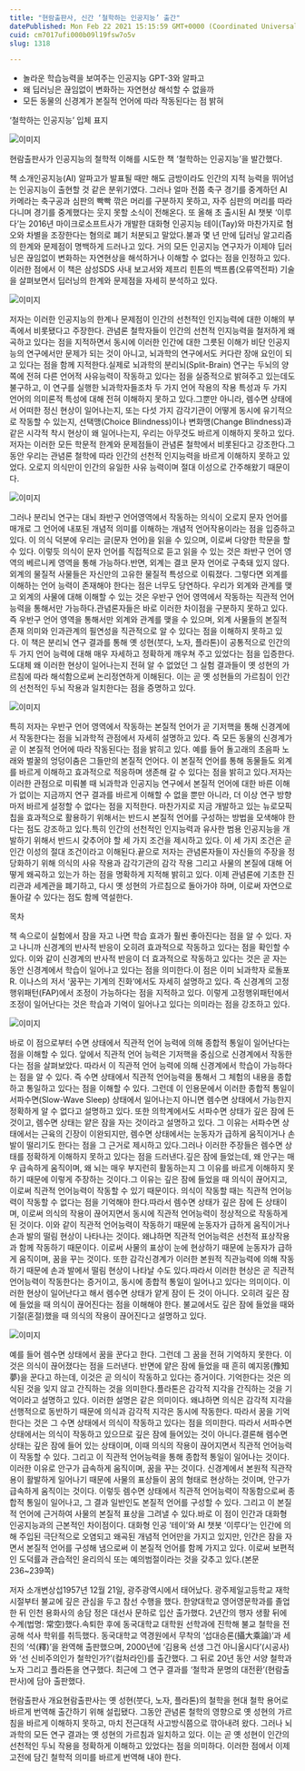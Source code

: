 ```yaml
---
title: "현람출판사, 신간 ‘철학하는 인공지능’ 출간"
datePublished: Mon Feb 22 2021 15:15:59 GMT+0000 (Coordinated Universal Time)
cuid: cm7017ufi000b09l19fsw7o5v
slug: 1318

---
```



- 놀라운 학습능력을 보여주는 인공지능 GPT-3와 알파고
- 왜 딥러닝은 끊임없이 변화하는 자연현상 해석할 수 없을까
- 모든 동물의 신경계가 본질적 언어에 따라 작동된다는 점 밝혀

‘철학하는 인공지능’ 입체 표지

![이미지](https://cdn.hashnode.com/res/hashnode/image/upload/v1739251120003/ed051b51-cb30-4a6b-8d2a-648959e38edf.jpeg)

현람출판사가 인공지능의 철학적 이해를 시도한 책 ‘철학하는 인공지능’을 발간했다.

책 소개인공지능(AI) 알파고가 발표될 때만 해도 금방이라도 인간의 지적 능력을 뛰어넘는 인공지능이 출현할 것 같은 분위기였다. 그러나 얼마 전쯤 축구 경기를 중계하던 AI 카메라는 축구공과 심판의 빡빡 깎은 머리를 구분하지 못하고, 자주 심판의 머리를 따라다니며 경기를 중계했다는 웃지 못할 소식이 전해온다. 또 올해 초 출시된 AI 챗봇 ‘이루다’는 2016년 마이크로소프트사가 개발한 대화형 인공지능 테이(Tay)와 마찬가지로 혐오와 차별을 조장한다는 혐의로 폐기 처분되고 말았다.불과 몇 년 만에 딥러닝 알고리즘의 한계와 문제점이 명백하게 드러나고 있다. 거의 모든 인공지능 연구자가 이제야 딥러닝은 끊임없이 변화하는 자연현상을 해석하거나 이해할 수 없다는 점을 인정하고 있다. 이러한 점에서 이 책은 삼성SDS 사내 보고서와 제프리 힌튼의 백프롭(오류역전파) 기술을 살펴보면서 딥러닝의 한계와 문제점을 자세히 분석하고 있다.

![이미지](https://cdn.hashnode.com/res/hashnode/image/upload/v1739251122569/6190bcd0-44d1-45db-be9a-6d8faf21ca34.jpeg)

저자는 이러한 인공지능의 한계나 문제점이 인간의 선천적인 인지능력에 대한 이해의 부족에서 비롯됐다고 주장한다. 관념론 철학자들이 인간의 선천적 인지능력을 철저하게 왜곡하고 있다는 점을 지적하면서 동시에 이러한 인간에 대한 그릇된 이해가 비단 인공지능의 연구에서만 문제가 되는 것이 아니고, 뇌과학의 연구에서도 커다란 장애 요인이 되고 있다는 점을 함께 지적한다.실제로 뇌과학의 분리뇌(Split-Brain) 연구는 두뇌의 양쪽에 전혀 다른 언어적 사유능력이 작동하고 있다는 점을 실증적으로 밝혀주고 있는데도 불구하고, 이 연구를 실행한 뇌과학자들조차 두 가지 언어 작용의 작용 특성과 두 가지 언어의 의미론적 특성에 대해 전혀 이해하지 못하고 있다.그뿐만 아니라, 렘수면 상태에서 어떠한 정신 현상이 일어나는지, 또는 다섯 가지 감각기관이 어떻게 동시에 유기적으로 작동할 수 있는지, 선택맹(Choice Blindness)이나 변화맹(Change Blindness)과 같은 시각적 착시 현상이 왜 일어나는지, 우리는 아무것도 바르게 이해하지 못하고 있다.저자는 이러한 모든 학문적 한계와 문제점들이 관념론 철학에서 비롯된다고 강조한다.그동안 우리는 관념론 철학에 따라 인간의 선천적 인지능력을 바르게 이해하지 못하고 있었다. 오로지 의식만이 인간의 유일한 사유 능력이며 절대 이성으로 간주해왔기 때문이다.

![이미지](https://cdn.hashnode.com/res/hashnode/image/upload/v1739251124511/c0ebf120-848e-4afc-a6c2-80a859c25ab9.jpeg)

그러나 분리뇌 연구는 대뇌 좌반구 언어영역에서 작동하는 의식이 오로지 문자 언어를 매개로 그 언어에 내포된 개념적 의미를 이해하는 개념적 언어작용이라는 점을 입증하고 있다. 이 의식 덕분에 우리는 글(문자 언어)을 읽을 수 있으며, 이로써 다양한 학문을 할 수 있다. 이렇듯 의식이 문자 언어를 직접적으로 듣고 읽을 수 있는 것은 좌반구 언어 영역의 베르니케 영역을 통해 가능하다.반면, 외계는 결코 문자 언어로 구축돼 있지 않다. 외계의 물질적 사물들은 자신만의 고유한 물질적 특성으로 이뤄졌다. 그렇다면 외계를 이해하는 언어 능력이 존재해야 한다는 점은 너무도 당연하다. 우리가 외계와 관계를 맺고 외계의 사물에 대해 이해할 수 있는 것은 우반구 언어 영역에서 작동하는 직관적 언어능력을 통해서만 가능하다.관념론자들은 바로 이러한 차이점을 구분하지 못하고 있다. 즉 우반구 언어 영역을 통해서만 외계와 관계를 맺을 수 있으며, 외계 사물들의 본질적 존재 의미와 인과관계의 필연성을 직관적으로 알 수 있다는 점을 이해하지 못하고 있다. 이 책은 분리뇌 연구 결과를 통해 옛 성현(붓다, 노자, 플라톤)이 공통적으로 인간의 두 가지 언어 능력에 대해 매우 자세하고 정확하게 깨우쳐 주고 있었다는 점을 입증한다. 도대체 왜 이러한 현상이 일어나는지 전혀 알 수 없었던 그 실험 결과들이 옛 성현의 가르침에 따라 해석함으로써 논리정연하게 이해된다. 이는 곧 옛 성현들의 가르침이 인간의 선천적인 두뇌 작용과 일치한다는 점을 증명하고 있다.

![이미지](https://cdn.hashnode.com/res/hashnode/image/upload/v1739251126326/50690949-b1fd-428b-8842-4db95c8f694a.jpeg)

특히 저자는 우반구 언어 영역에서 작동하는 본질적 언어가 곧 기저핵을 통해 신경계에서 작동한다는 점을 뇌과학적 관점에서 자세히 설명하고 있다. 즉 모든 동물의 신경계가 곧 이 본질적 언어에 따라 작동된다는 점을 밝히고 있다. 예를 들어 돌고래의 초음파 노래와 벌꿀의 엉덩이춤은 그들만의 본질적 언어다. 이 본질적 언어를 통해 동물들도 외계를 바르게 이해하고 효과적으로 적응하며 생존해 갈 수 있다는 점을 밝히고 있다.저자는 이러한 관점으로 미뤄볼 때 뇌과학과 인공지능 연구에서 본질적 언어에 대한 바른 이해가 없이는 지금까지 연구 결과를 바르게 이해할 수 없을 뿐만 아니라, 더 이상 연구 방향마저 바르게 설정할 수 없다는 점을 지적한다. 마찬가지로 지금 개발하고 있는 뉴로모픽 칩을 효과적으로 활용하기 위해서는 반드시 본질적 언어를 구성하는 방법을 모색해야 한다는 점도 강조하고 있다.특히 인간의 선천적인 인지능력과 유사한 범용 인공지능을 개발하기 위해서 반드시 갖추어야 할 세 가지 조건을 제시하고 있다. 이 세 가지 조건은 곧 인간 이성의 절대 조건이라고 이해된다.끝으로 저자는 관념론자들이 자신들의 주장을 정당화하기 위해 의식의 사유 작용과 감각기관의 감각 작용 그리고 사물의 본질에 대해 어떻게 왜곡하고 있는가 하는 점을 명확하게 지적해 밝히고 있다. 이제 관념론에 기초한 진리관과 세계관을 폐기하고, 다시 옛 성현의 가르침으로 돌아가야 하며, 이로써 자연으로 돌아갈 수 있다는 점도 함께 역설한다.

목차

책 속으로이 실험에서 잠을 자고 나면 학습 효과가 훨씬 좋아진다는 점을 알 수 있다. 자고 나니까 신경계의 반사적 반응이 오히려 효과적으로 작동하고 있다는 점을 확인할 수 있다. 이와 같이 신경계의 반사적 반응이 더 효과적으로 작동하고 있다는 것은 곧 자는 동안 신경계에서 학습이 일어나고 있다는 점을 의미한다.이 점은 이미 뇌과학자 로돌포 R. 이나스의 저서 ‘꿈꾸는 기계의 진화’에서도 자세히 설명하고 있다. 즉 신경계의 고정행위패턴(FAP)에서 조정이 가능하다는 점을 지적하고 있다. 이렇게 고정행위패턴에서 조정이 일어난다는 것은 학습과 기억이 일어나고 있다는 의미라는 점을 강조하고 있다.

![이미지](https://cdn.hashnode.com/res/hashnode/image/upload/v1739251128801/110a9efd-c1b9-40b1-87a9-d9b1a366d00a.jpeg)

바로 이 점으로부터 수면 상태에서 직관적 언어 능력에 의해 종합적 통일이 일어난다는 점을 이해할 수 있다. 앞에서 직관적 언어 능력은 기저핵을 중심으로 신경계에서 작동한다는 점을 살펴보았다. 따라서 이 직관적 언어 능력에 의해 신경계에서 학습이 가능하다는 점을 알 수 있다. 즉 수면 상태에서 직관적 언어능력을 통해서 그 체험의 내용을 종합하고 통일하고 있다는 점을 이해할 수 있다. 그런데 이 인용문에서 이러한 종합적 통일이 서파수면(Slow-Wave Sleep) 상태에서 일어나는지 아니면 렘수면 상태에서 가능한지 정확하게 알 수 없다고 설명하고 있다. 또한 의학계에서도 서파수면 상태가 깊은 잠에 든 것이고, 렘수면 상태는 얕은 잠을 자는 것이라고 설명하고 있다. 그 이유는 서파수면 상태에서는 근육의 긴장이 이완되지만, 렘수면 상태에서는 눈동자가 급하게 움직이거나 손발이 떨리기도 한다는 점을 그 근거로 제시하고 있다.그러나 이러한 주장들은 렘수면 상태를 정확하게 이해하지 못하고 있다는 점을 드러낸다.깊은 잠에 들었는데, 왜 안구는 매우 급속하게 움직이며, 왜 뇌는 매우 부지런히 활동하는지 그 이유를 바르게 이해하지 못하기 때문에 이렇게 주장하는 것이다.그 이유는 깊은 잠에 들었을 때 의식이 끊어지고, 이로써 직관적 언어능력이 작동할 수 있기 때문이다. 의식이 작동할 때는 직관적 언어능력이 작동할 수 없다는 점을 기억해야 한다.따라서 렘수면 상태가 깊은 잠에 든 상태이며, 이로써 의식의 작용이 끊어지면서 동시에 직관적 언어능력이 정상적으로 작동하게 된 것이다. 이와 같이 직관적 언어능력이 작동하기 때문에 눈동자가 급하게 움직이거나 손과 발의 떨림 현상이 나타나는 것이다. 왜냐하면 직관적 언어능력은 선천적 표상작용과 함께 작동하기 때문이다. 이로써 사물의 표상이 눈에 현상하기 때문에 눈동자가 급하게 움직이며, 꿈을 꾸는 것이다. 또한 감각신경계가 이러한 본원적 직관능력에 의해 작동하기 때문에 손과 발에서 떨림 현상이 나타날 수도 있다.따라서 이러한 현상은 곧 직관적 언어능력이 작동한다는 증거이고, 동시에 종합적 통일이 일어나고 있다는 의미이다. 이러한 현상이 일어난다고 해서 렘수면 상태가 얕게 잠이 든 것이 아니다. 오히려 깊은 잠에 들었을 때 의식이 끊어진다는 점을 이해해야 한다. 불교에서도 깊은 잠에 들었을 때와 기절(혼절)했을 때 의식의 작용이 끊어진다고 설명하고 있다.

![이미지](https://cdn.hashnode.com/res/hashnode/image/upload/v1739251130662/e417fb98-8662-4ab0-9b2e-8421d1768e94.jpeg)

예를 들어 렘수면 상태에서 꿈을 꾼다고 한다. 그런데 그 꿈을 전혀 기억하지 못한다. 이것은 의식이 끊어졌다는 점을 드러낸다. 반면에 얕은 잠에 들었을 때 흔히 예지몽(豫知夢)을 꾼다고 하는데, 이것은 곧 의식이 작동하고 있다는 증거이다. 기억한다는 것은 의식된 것을 잊지 않고 간직하는 것을 의미한다.플라톤은 감각적 지각을 간직하는 것을 기억이라고 설명하고 있다. 이러한 설명은 같은 의미이다. 왜냐하면 의식은 감각적 지각을 선행적으로 동반하기 때문에 의식과 감각적 지각은 동시에 작동한다. 따라서 꿈을 기억한다는 것은 그 수면 상태에서 의식이 작동하고 있다는 점을 의미한다. 따라서 서파수면 상태에서는 의식이 작동하고 있으므로 깊은 잠에 들어있는 것이 아니다.결론해 렘수면 상태는 깊은 잠에 들어 있는 상태이며, 이때 의식의 작용이 끊어지면서 직관적 언어능력이 작동할 수 있다. 그리고 이 직관적 언어능력을 통해 종합적 통일이 일어나는 것이다. 이러한 이유로 안구가 급속하게 움직이며, 꿈을 꾸는 것이다. 신경계에서 본원적 직관작용이 활발하게 일어나기 때문에 사물의 표상들이 꿈의 형태로 현상하는 것이며, 안구가 급속하게 움직이는 것이다. 이렇듯 렘수면 상태에서 직관적 언어능력이 작동함으로써 종합적 통일이 일어나고, 그 결과 일반인도 본질적 언어를 구성할 수 있다. 그리고 이 본질적 언어에 근거하여 사물의 본질적 표상을 그려낼 수 있다.바로 이 점이 인간과 대화형 인공지능과의 근본적인 차이점이다. 대화형 인공 ‘테이’와 AI 챗봇 ‘이루다’는 인간에 의해 주입된 극단적으로 오염되고 왜곡된 개념적 언어만을 가지고 있지만, 인간은 잠을 자면서 본질적 언어를 구성해 냄으로써 이 본질적 언어를 함께 가지고 있다. 이로써 보편적인 도덕률과 관습적인 윤리의식 또는 예의범절이라는 것을 갖추고 있다.(본문 236~239쪽)

저자 소개변상섭1957년 12월 21일, 광주광역시에서 태어났다. 광주제일고등학교 재학 시절부터 불교에 깊은 관심을 두고 참선 수행을 했다. 한양대학교 영어영문학과를 졸업한 뒤 인천 용화사의 송담 정은 대선사 문하로 입산 출가했다. 2년간의 행자 생활 뒤에 수계(법명: 常空)했다.속퇴한 후에 동국대학교 대학원 선학과에 진학해 불교 철학을 전공해 석사 학위를 취득했다. 동국대학교 역경원에서 무착의 ‘섭대승론(攝大乘論)’과 세친의 ‘석(釋)’을 완역해 출판했으며, 2000년에 ‘김용옥 선생 그건 아니올시다’(시공사)와 ‘선 신비주의인가 철학인가?’(컬처라인)를 출간했다. 그 뒤로 20년 동안 서양 철학과 노자 그리고 플라톤을 연구했다. 최근에 그 연구 결과를 ‘철학과 문명의 대전환’(현람출판사)에 담아 출판했다.

현람출판사 개요현람출판사는 옛 성현(붓다, 노자, 플라톤)의 철학을 현대 철학 용어로 바르게 번역해 출간하기 위해 설립됐다. 그동안 관념론 철학의 영향으로 옛 성현의 가르침을 바르게 이해하지 못하고, 마치 전근대적 사고방식쯤으로 깎아내려 왔다. 그러나 뇌과학의 모든 연구 결과는 옛 성현의 가르침과 일치하고 있다. 이는 곧 옛 성현이 인간의 선천적인 두뇌 작용을 정확하게 이해하고 있었다는 점을 의미하다. 이러한 점에서 이제 고전에 담긴 철학적 의미를 바르게 번역해 내야 한다.